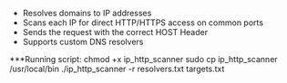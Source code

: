 - Resolves domains to IP addresses
- Scans each IP for direct HTTP/HTTPS access on common ports
- Sends the request with the correct HOST Header
- Supports custom DNS resolvers 

***Running script:
chmod +x ip_http_scanner
sudo cp ip_http_scanner /usr/local/bin
./ip_http_scanner -r resolvers.txt targets.txt
